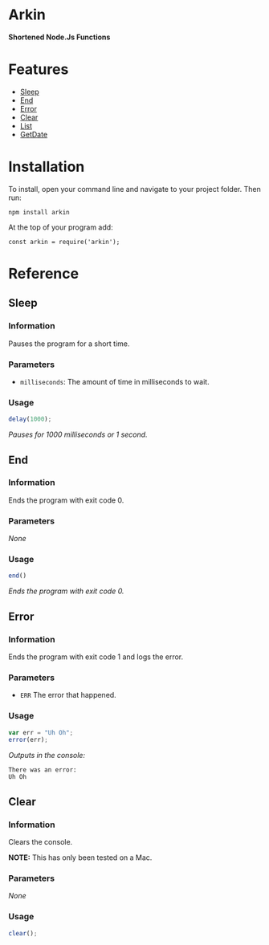 # Arkin
**Shortened Node.Js Functions**

# Features

* [Sleep](https://github.com/ArkinSolomon/Arkin#sleep)
* [End](https://github.com/ArkinSolomon/Arkin#end)
* [Error](https://github.com/ArkinSolomon/Arkin#error)
* [Clear](https://github.com/ArkinSolomon/Arkin#clear)
* [List](https://github.com/ArkinSolomon/Arkin#list)
* [GetDate](https://github.com/ArkinSolomon/Arkin#getdate)

# Installation

To install, open your command line and navigate to your project folder. Then run:

`npm install arkin`

At the top of your program add:

`const arkin = require('arkin');`

# Reference

## Sleep

### Information

Pauses the program for a short time.

### Parameters

* `milliseconds`: The amount of time in milliseconds to wait.

### Usage

```javascript
delay(1000);
```
*Pauses for 1000 milliseconds or 1 second.*

## End

### Information

Ends the program with exit code 0.

### Parameters

*None*

### Usage

```javascript
end()
```
*Ends the program with exit code 0.*

## Error

### Information

Ends the program with exit code 1 and logs the error.

### Parameters

* `ERR` The error that happened.

### Usage

```javascript
var err = "Uh Oh";
error(err);
```
*Outputs in the console:*

```
There was an error:
Uh Oh
```

## Clear

### Information

Clears the console.

**NOTE:** This has only been tested on a Mac.

### Parameters

*None*

### Usage

```javascript
clear();
```
